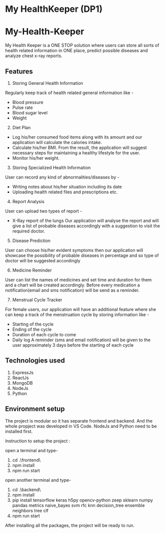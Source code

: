 # My HealthKeeper (DP1)
 
# My-Health-Keeper

My Health Keeper is a ONE STOP solution where users can store all sorts of health related information in ONE place, predict possible diseases and analyze chest x-ray reports.


## Features

1. Storing General Health Information

Regularly keep track of health related general information like - 
- Blood pressure
- Pulse rate
- Blood sugar level
- Weight

2. Diet Plan

- Log his/her consumed food items along with its amount and our application will calculate the calories intake.  
- Calculate his/her BMI. From the result, the application will suggest necessary steps for maintaining a healthy lifestyle for the user.
- Monitor his/her weight.
 
3. Storing Specialized Health Information

User can record any kind of abnormalities/diseases by -
- Writing notes about his/her situation including its date
- Uploading health related files and prescriptions etc.

4. Report Analysis

User can upload two types of report -
- X-Ray report of the lungs
Our application will analyse the report and will give a list of probable diseases accordingly with a suggestion to visit the required doctor.

5. Disease Prediction

User can choose his/her evident symptoms then our application will showcase the possibility of probable diseases in percentage and so type of doctor will be suggested accordingly

6. Medicine Reminder

User can list the names of medicines and set time and duration for them and a chart will be created accordingly. 
Before every medication a notification(email and sms notification) will be send as a reminder. 

7. 	Menstrual Cycle Tracker

For female users, our application will have an additional feature where she can keep a track of the menstruation cycle by storing information like -
- Starting of the cycle
- Ending of the cycle
- Duration of each cycle to come
- Daily log
A reminder (sms and email notification) will be given to the user approximately 3 days before the starting of each cycle 


## Technologies used
1. ExpressJs
2. ReactJs
3. MongoDB
4. NodeJs
5. Python

## Environment setup
The project is modular so it has separate frontend and backend. And the whole propject was developed in VS Code.
NodeJs and Python need to be installed first.

Instruction to setup the project :

open a terminal and type-

1. cd .\frontend\
2. npm install
3. npm run start

open another terminal and type-

1. cd .\backend\
2. npm install
3. pip install tensorflow keras h5py opencv-python zeep sklearn numpy pandas metrics naive_bayes svm rfc knn decision_tree ensemble neighbors tree clf
4. npm run start

After installing all the packages, the project will be ready to run.
